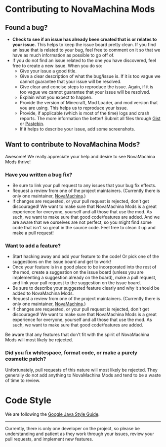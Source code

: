 # Contributing to NovaMachina Mods
## Found a bug?
- **Check to see if an issue has already been created that is or relates to your issue.** This helps to keep the issue board pretty clean. If you find an issue that is related to your bug, feel free to comment on it so that we have as much information as possible to go off of.
- If you do not find an issue related to the one you have discovered, feel free to create a new issue. When you do so:
    - Give your issue a good title.
    - Give a clear description of what the bug/issue is. If it is too vague we cannot guarantee that your issue will be resolved.
    - Give clear and concise steps to reproduce the issue. Again, if it is too vague we cannot guarantee that your issue will be resolved.
    - Explain what you expect to happen.
    - Provide the version of Minecraft, Mod Loader, and mod version that you are using. This helps us to reproduce your issue.
    - Provide, if applicable (which is most of the time) logs and crash reports. The more information the better! Submit all files through [Gist] or [Pastebin].
    - If it helps to describe your issue, add some screenshots.

## Want to contribute to NovaMachina Mods?
Awesome! We really appreciate your help and desire to see NovaMachina Mods thrive!
### Have you written a bug fix?
- Be sure to link your pull request to any issues that your bug fix effects.
- Request a review from one of the project maintainers. (Currently there is only one maintainer, [NovaMachina].)
- If changes are requested, or your pull request is rejected, don't get discouraged! We want to make sure that NovaMachina Mods is a great experience for everyone, yourself and all those that use the mod. As such, we want to make sure that good code/features are added. And we are aware that we ourselves are not perfect, so you might find some code that isn't so great in the source code. Feel free to clean it up and make a pull request!

### Want to add a feature?
- Start hacking away and add your feature to the code! Or pick one of the suggestions on the issue board and get to work!
- Once your feature is in a good place to be incorporated into the rest of the mod, create a suggestion on the issue board (unless you are implementing a suggestion already on the board), make a pull request, and link your pull request to the suggestion on the issue board.
- Be sure to describe your suggested feature clearly and why it should be added to NovaMachina Mods.
- Request a review from one of the project maintainers. (Currently there is only one maintainer, [NovaMachina].)
- If changes are requested, or your pull request is rejected, don't get discouraged! We want to make sure that NovaMachina Mods is a great experience for everyone, yourself and all those that use the mod. As such, we want to make sure that good code/features are added.

Be aware that any features that don't fit with the spirit of NovaMachina Mods will most likely be rejected.

### Did you fix whitespace, format code, or make a purely cosmetic patch?
Unfortunately, pull requests of this nature will most likely be rejected. They generally do not add anything to NovaMachina Mods and tend to be a waste of time to review.

# Code Style
We are following the [Google Java Style Guide].

---
Currently, there is only one developer on the project, so please be understanding and patient as they work through your issues, review your pull requests, and implement new features.

[Gist]: https://gist.github.com/
[Pastebin]: https://pastebin.com/
[NovaMachina]: https://github.com/NovaMachina
[Google Java Style Guide]: https://google.github.io/styleguide/javaguide.html
